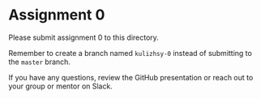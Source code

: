 # Assignment 0

Please submit assignment 0 to this directory.

Remember to create a branch named `kulizhsy-0` 
instead of submitting to the `master` branch.

If you have any questions, review the GitHub presentation or reach
out to your group or mentor on Slack.
